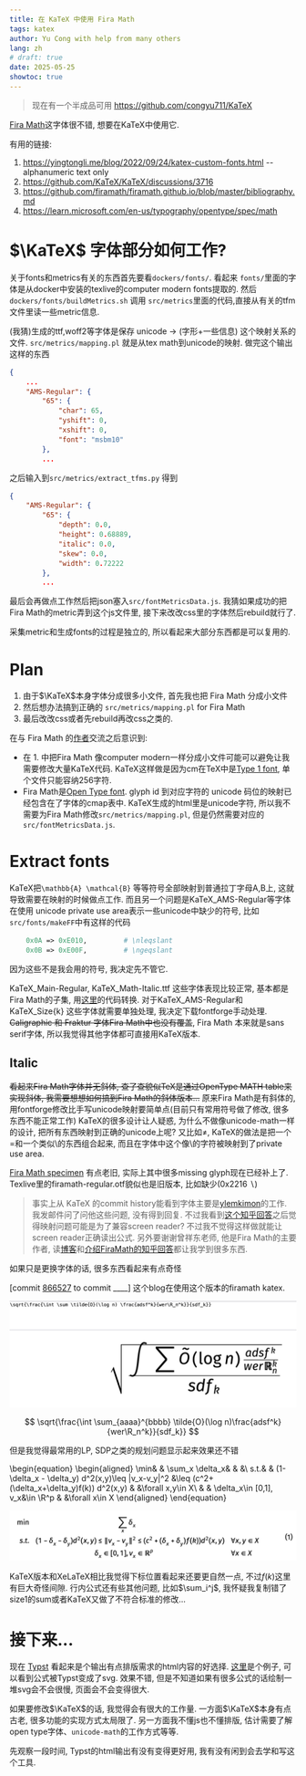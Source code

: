 ```yaml
---
title: 在 KaTeX 中使用 Fira Math
tags: katex
author: Yu Cong with help from many others
lang: zh
# draft: true
date: 2025-05-25
showtoc: true
---
```


> 现在有一个半成品可用 <https://github.com/congyu711/KaTeX>

[Fira Math](https://github.com/firamath/firamath)这字体很不错, 想要在KaTeX中使用它.

有用的链接:

1. <https://yingtongli.me/blog/2022/09/24/katex-custom-fonts.html> -- alphanumeric text only
2. <https://github.com/KaTeX/KaTeX/discussions/3716>
3. <https://github.com/firamath/firamath.github.io/blob/master/bibliography.md>
4. <https://learn.microsoft.com/en-us/typography/opentype/spec/math>

# $\KaTeX$ 字体部分如何工作?

关于fonts和metrics有关的东西首先要看`dockers/fonts/`. 看起来 `fonts/`里面的字体是从docker中安装的texlive的computer modern fonts提取的. 然后`dockers/fonts/buildMetrics.sh` 调用 `src/metrics`里面的代码,直接从有关的tfm文件里读一些metric信息. 

(我猜)生成的ttf,woff2等字体是保存 unicode -> (字形+一些信息) 这个映射关系的文件. `src/metrics/mapping.pl` 就是从tex math到unicode的映射. 做完这个输出这样的东西

```json
{
    ...
    "AMS-Regular": {
        "65": {
            "char": 65,
            "yshift": 0,
            "xshift": 0,
            "font": "msbm10"
        },
        ...
```

之后输入到`src/metrics/extract_tfms.py` 得到

```json
{
    "AMS-Regular": {
        "65": {
            "depth": 0.0,
            "height": 0.68889,
            "italic": 0.0,
            "skew": 0.0,
            "width": 0.72222
        },
        ...
```
最后会再做点工作然后把json塞入`src/fontMetricsData.js`. 我猜如果成功的把Fira Math的metric弄到这个js文件里, 接下来改改css里的字体然后rebuild就行了.

采集metric和生成fonts的过程是独立的, 所以看起来大部分东西都是可以复用的.

# Plan

1. 由于$\KaTeX$本身字体分成很多小文件, 首先我也把 Fira Math 分成小文件
2. 然后想办法搞到正确的 `src/metrics/mapping.pl` for Fira Math
3. 最后改改css或者先rebuild再改css之类的.

在与 Fira Math 的[作者](https://stone-zeng.site/)交流之后意识到:

- 在 1. 中把Fira Math 像computer modern一样分成小文件可能可以避免让我需要修改大量KaTeX代码. KaTeX这样做是因为cm在TeX中是[Type 1 font](https://en.wikipedia.org/wiki/PostScript_fonts#Type_1), 单个文件只能容纳256字符.
- Fira Math是[Open Type font](https://en.wikipedia.org/wiki/OpenType). glyph id 到对应字符的 unicode 码位的映射已经包含在了字体的cmap表中. KaTeX生成的html里是unicode字符, 所以我不需要为Fira Math修改`src/metrics/mapping.pl`, 但是仍然需要对应的`src/fontMetricsData.js`.

# Extract fonts

KaTeX把`\mathbb{A} \mathcal{B}` 等等符号全部映射到普通拉丁字母A,B上, 这就导致需要在映射的时候做点工作. 而且另一个问题是KaTeX_AMS-Regular等字体在使用 unicode private use area表示一些unicode中缺少的符号, 比如`src/fonts/makeFF`中有这样的代码

```perl
    0x0A => 0xE010,         # \nleqslant
    0x0B => 0xE00F,         # \ngeqslant
```

因为这些不是我会用的符号, 我决定先不管它.

KaTeX_Main-Regular, KaTeX_Math-Italic.ttf 这些字体表现比较正常, 基本都是Fira Math的子集, 用[这里](https://github.com/congyu711/KaTeX/blob/main/fonts/mimic.py)的代码转换.
对于KaTeX_AMS-Regular和KaTeX_Size{k} 这些字体就需要单独处理, 我决定下载fontforge手动处理. ~~Caligraphic 和 Fraktur 字体Fira Math中也没有覆盖~~, Fira Math 本来就是sans serif字体, 所以我觉得其他字体都可直接用KaTeX版本.

## Italic

~~看起来Fira Math字体并无斜体, 查了查貌似TeX是通过OpenType MATH table来实现斜体, 我需要想想如何搞到Fira Math的斜体版本...~~ 原来Fira Math是有斜体的, 用fontforge修改比手写unicode映射要简单点(目前只有常用符号做了修改, 很多东西不能正常工作) KaTeX的很多设计让人疑惑, 为什么不做像unicode-math一样的设计, 把所有东西映射到正确的unicode上呢? 又比如$\neq$, KaTeX的做法是把一个$=$和一个类似$\setminus$的东西组合起来, 而且在字体中这个像$\setminus$的字符被映射到了private use area.

[Fira Math specimen](https://firamath.github.io/specimen.html) 有点老旧, 实际上其中很多missing glyph现在已经补上了. Texlive里的firamath-regular.otf貌似也是旧版本, 比如缺少(0x2216 ∖)

> 事实上从 KaTeX 的commit history能看到字体主要是[ylemkimon](https://github.com/ylemkimon)的工作. 我发邮件问了问他这些问题, 没有得到回复. 不过我看到[这个知乎回答](https://www.zhihu.com/question/337382562/answer/766077220)之后觉得映射问题可能是为了兼容screen reader? 不过我不觉得这样做就能让screen reader正确读出公式. 
> 另外要谢谢曾祥东老师, 他是Fira Math的主要作者, 读[博客](https://stone-zeng.site/)和[介绍FiraMath的知乎回答](https://www.zhihu.com/question/46196562/answer/766203485)都让我学到很多东西.

如果只是更换字体的话, 很多东西看起来有点奇怪

[commit [866527](https://github.com/congyu711/Hakyllsite/commit/86652755a18568249d02aa3d28624ccec354ea84)  to commit ____] 这个blog在使用这个版本的firamath katex.

![修改字体、没有调整metric](/images/katexfont/withoutmetric.png)


$$
\sqrt{\frac{\int \sum_{aaaa}^{bbbb} \tilde{O}(\log n)\frac{adsf^k}{wer\R_n^k}}{sdf_k}}
$$

但是我觉得最常用的LP, SDP之类的规划问题显示起来效果还不错

\begin{equation}
\begin{aligned}
\min&   &   \sum_x \delta_x&    &   &\\
s.t.&   &   (1-\delta_x - \delta_y) d^2(x,y)\leq \|v_x-v_y\|^2 &\leq (c^2+(\delta_x+\delta_y)f(k)) d^2(x,y) &   &\forall x,y\in X\\
    &   &   \delta_x\in [0,1], v_x&\in \R^p   &   &\forall x\in X
\end{aligned}
\end{equation}

![XeLaTeX](/images/katexfont/sdptest.png)

KaTeX版本和XeLaTeX相比我觉得下标位置看起来还要更自然一点, 不过$f(k)$这里有巨大奇怪间隙. 行内公式还有些其他问题, 比如$\sum_i^j$, 我怀疑我复制错了size1的sum或者KaTeX又做了不符合标准的修改...

# 接下来...

现在 [Typst](https://typst.app/) 看起来是个输出有点排版需求的html内容的好选择. [这里](https://kawayww.com/posts/example)是个例子, 可以看到公式被Typst变成了svg. 效果不错, 但是不知道如果有很多公式的话绘制一堆svg会不会很慢, 页面会不会变得很大.

如果要修改$\KaTeX$的话, 我觉得会有很大的工作量. 一方面$\KaTeX$本身有点古老, 很多功能的实现方式太局限了. 另一方面我不懂js也不懂排版, 估计需要了解open type字体、`unicode-math`的工作方式等等.

先观察一段时间, Typst的html输出有没有变得更好用, 我有没有闲到会去学和写这个工具.